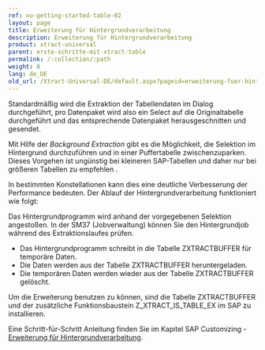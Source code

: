 ```yaml
---
ref: xu-getting-started-table-02
layout: page
title: Erweiterung für Hintergrundverarbeitung
description: Erweiterung für Hintergrundverarbeitung
product: xtract-universal
parent: erste-schritte-mit-xtract-table
permalink: /:collection/:path
weight: 8
lang: de_DE
old_url: /Xtract-Universal-DE/default.aspx?pageid=erweiterung-fuer-hintergrundverarbeitung
---
```


Standardmäßig wird die Extraktion der Tabellendaten im Dialog durchgeführt, pro Datenpaket wird also ein Select auf die Originaltabelle durchgeführt und das entsprechende Datenpaket herausgeschnitten und gesendet.

Mit Hilfe der *Background Extraction* gibt es die Möglichkeit, die Selektion im Hintergrund durchzuführen und in einer Puffertabelle zwischenzuparken. Dieses Vorgehen ist ungünstig bei kleineren SAP-Tabellen und daher nur bei größeren Tabellen zu empfehlen .

In bestimmten Konstellationen kann dies eine deutliche Verbesserung der Performance bedeuten. Der Ablauf der Hintergrundverarbeitung funktioniert wie folgt:

Das Hintergrundprogramm wird anhand der vorgegebenen Selektion angestoßen. In der SM37 (Jobverwaltung) können Sie den Hintergrundjob während des Extraktionslaufes prüfen. 

- Das Hintergrundprogramm schreibt in die Tabelle ZXTRACTBUFFER für temporäre Daten.
- Die Daten werden aus der Tabelle ZXTRACTBUFFER heruntergeladen.
- Die temporären Daten werden wieder aus der Tabelle ZXTRACTBUFFER gelöscht.

Um die Erweiterung benutzen zu können, sind die Tabelle ZXTRACTBUFFER und der zusätzliche Funktionsbaustein Z_XTRACT_IS_TABLE_EX im SAP zu installieren.  

Eine Schritt-für-Schritt Anleitung finden Sie im Kapitel SAP Customizing - [Erweiterung für Hintergrundverarbeitung](../sap-customizing/erweiterung-fuer-hintergrundverarbeitung). 
